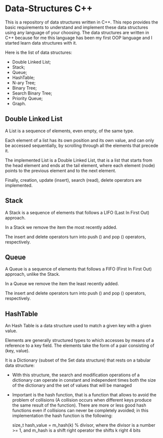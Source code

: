 # Data-Structures C++
This is a repository of data structures written in C++.
This repo provides the basic requirements to understand and implement these data structures using any language of your choosing.
The data structures are written in C++ because for me this language has been my first OOP language and I started learn data structures with it.

Here is the list of data structures:
- Double Linked List;
- Stack;
- Queue;
- HashTable;
- N-ary Tree;
- Binary Tree;
- Search Binary Tree;
- Priority Queue;
- Graph.

## Double Linked List
A List is a sequence of elements, even empty, of the same type.

Each element of a list has its own position and its own value, and can only be accessed sequentially, by scrolling through all the elements that precede it.

The implemented List is a Double Linked List, that is a list that starts from the head element and ends at the tail element, where each element (node) points to the previous element and to the next element.

Finally, creation, update (insert), search (read), delete operators are implemented.

## Stack
A Stack is a sequence of elements that follows a LIFO (Last In First Out) approach.

In a Stack we remove the item the most recently added.

The insert and delete operators turn into push () and pop () operators, respectively.

## Queue
A Queue is a sequence of elements that follows a FIFO (First In First Out) approach, unlike the Stack.

In a Queue we remove the item the least recently added.

The insert and delete operators turn into push () and pop () operators, respectively.

## HashTable
An Hash Table is a data structure used to match a given key with a given value. 

Elements are generally structured types to which accesses by means of a reference to a key field. The elements take the form of a pair consisting of (key, value).

It is a Dictionary (subset of the Set data structure) that rests on
a tabular data structure:
- With this structure, the search and modification operations of a dictionary can operate in constant and independent times both the size of the dictionary and the set of values that will be managed
- Important is the hash function, that is a function that allows to avoid the problem of collisions (A collision occurs when different keys produce the same
result of the function). There are more or less good hash functions even if collisions can never be completely avoided; in this implementation the hash function is the following: 

  size_t hash_value = m_hash(k) % divisor, where the divisor is a number >= 1, and m_hash is a shift right operator the shifts k right 4 bits
  

